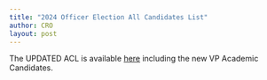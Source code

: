 ```yaml
---
title: "2024 Officer Election All Candidates List"
author: CRO
layout: post
---
```


The UPDATED ACL is available <a href="https://drive.google.com/file/d/1uugT_5URdabrV6ejLf8jTvQS1K4sXHwQ/view?usp=sharing">here</a> including the new VP Academic Candidates.
